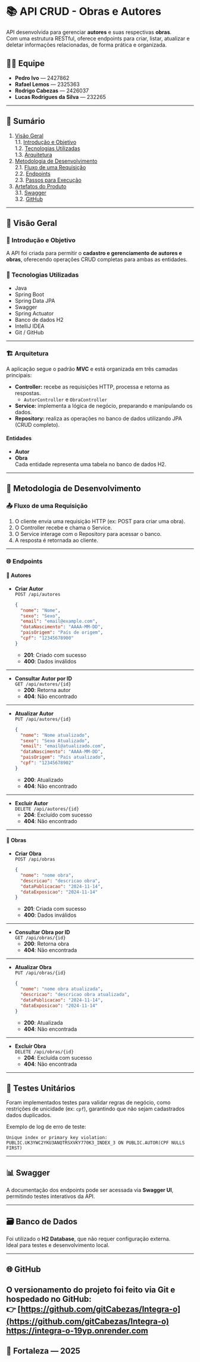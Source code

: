 # 📚 API CRUD - Obras e Autores

API desenvolvida para gerenciar **autores** e suas respectivas **obras**.  
Com uma estrutura RESTful, oferece endpoints para criar, listar, atualizar e deletar informações relacionadas, de forma prática e organizada.

## 👨‍💻 Equipe

- **Pedro Ivo** — 2427862  
- **Rafael Lemos** — 2325363  
- **Rodrigo Cabezas** — 2426037  
- **Lucas Rodrigues da Silva** — 232265  

---

## 📌 Sumário

1. [Visão Geral](#-visão-geral)  
   1.1. [Introdução e Objetivo](#-introdução-e-objetivo)  
   1.2. [Tecnologias Utilizadas](#-tecnologias-utilizadas)  
   1.3. [Arquitetura](#-arquitetura)  
2. [Metodologia de Desenvolvimento](#-metodologia-de-desenvolvimento)  
   2.1. [Fluxo de uma Requisição](#-fluxo-de-uma-requisição)  
   2.2. [Endpoints](#-endpoints)  
   2.3. [Passos para Execução](#-passos-para-execução)  
3. [Artefatos do Produto](#-artefatos-do-produto)  
   3.1. [Swagger](#-swagger)  
   3.2. [GitHub](#-github)  

---

## 📝 Visão Geral

### 📌 Introdução e Objetivo
A API foi criada para permitir o **cadastro e gerenciamento de autores e obras**, oferecendo operações CRUD completas para ambas as entidades.

### 🧰 Tecnologias Utilizadas

- Java  
- Spring Boot  
- Spring Data JPA  
- Swagger  
- Spring Actuator  
- Banco de dados H2  
- IntelliJ IDEA  
- Git / GitHub

---

### 🏗 Arquitetura

A aplicação segue o padrão **MVC** e está organizada em três camadas principais:

- **Controller:** recebe as requisições HTTP, processa e retorna as respostas.  
  - `AutorController` e `ObraController`
- **Service:** implementa a lógica de negócio, preparando e manipulando os dados.
- **Repository:** realiza as operações no banco de dados utilizando JPA (CRUD completo).

#### Entidades
- **Autor**  
- **Obra**  
Cada entidade representa uma tabela no banco de dados H2.

---

## 🧭 Metodologia de Desenvolvimento

### 📤 Fluxo de uma Requisição

1. O cliente envia uma requisição HTTP (ex: POST para criar uma obra).  
2. O Controller recebe e chama o Service.  
3. O Service interage com o Repository para acessar o banco.  
4. A resposta é retornada ao cliente.

---

### 🌐 Endpoints

#### 📌 Autores

- **Criar Autor**  
  `POST /api/autores`  
  ```json
  {
    "nome": "Nome",
    "sexo": "Sexo",
    "email": "email@example.com",
    "dataNascimento": "AAAA-MM-DD",
    "paisOrigem": "País de origem",
    "cpf": "12345678900"
  }
  ```
  - **201**: Criado com sucesso  
  - **400**: Dados inválidos

---

- **Consultar Autor por ID**  
  `GET /api/autores/{id}`  
  - **200**: Retorna autor  
  - **404**: Não encontrado

---

- **Atualizar Autor**  
  `PUT /api/autores/{id}`  
  ```json
  {
    "nome": "Nome atualizado",
    "sexo": "Sexo Atualizado",
    "email": "email@atualizado.com",
    "dataNascimento": "AAAA-MM-DD",
    "paisOrigem": "País atualizado",
    "cpf": "12345678902"
  }
  ```
  - **200**: Atualizado  
  - **404**: Não encontrado

---

- **Excluir Autor**  
  `DELETE /api/autores/{id}`  
  - **204**: Excluído com sucesso  
  - **404**: Não encontrado

---

#### 📌 Obras

- **Criar Obra**  
  `POST /api/obras`  
  ```json
  {
    "nome": "nome obra",
    "descricao": "descricao obra",
    "dataPublicacao": "2024-11-14",
    "dataExposicao": "2024-11-14"
  }
  ```
  - **201**: Criada com sucesso  
  - **400**: Dados inválidos

---

- **Consultar Obra por ID**  
  `GET /api/obras/{id}`  
  - **200**: Retorna obra  
  - **404**: Não encontrada

---

- **Atualizar Obra**  
  `PUT /api/obras/{id}`  
  ```json
  {
    "nome": "nome obra atualizada",
    "descricao": "descricao obra atualizada",
    "dataPublicacao": "2024-11-14",
    "dataExposicao": "2024-11-14"
  }
  ```
  - **200**: Atualizada  
  - **404**: Não encontrada

---

- **Excluir Obra**  
  `DELETE /api/obras/{id}`  
  - **204**: Excluída com sucesso  
  - **404**: Não encontrada

---

## 🧪 Testes Unitários

Foram implementados testes para validar regras de negócio, como restrições de unicidade (ex: `cpf`), garantindo que não sejam cadastrados dados duplicados.

Exemplo de log de erro de teste:
```
Unique index or primary key violation:
PUBLIC.UK3YWC2YKU3ANQTRSXVKY770K3_INDEX_3 ON PUBLIC.AUTOR(CPF NULLS FIRST)
```

---

## 📊 Swagger

A documentação dos endpoints pode ser acessada via **Swagger UI**, permitindo testes interativos da API.

---

## 🗃 Banco de Dados

Foi utilizado o **H2 Database**, que não requer configuração externa.  
Ideal para testes e desenvolvimento local.

---

## 🌐 GitHub

O versionamento do projeto foi feito via Git e hospedado no GitHub:  
👉 [https://github.com/gitCabezas/Integra-o](https://github.com/gitCabezas/Integra-o)
https://integra-o-19yp.onrender.com
---

## 📅 Fortaleza — 2025
